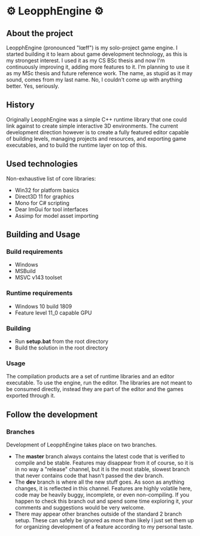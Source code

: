 # ⚙ LeopphEngine ⚙

## About the project
LeopphEngine (pronounced "lœff") is my solo-project game engine. I started building it to learn about game development technology, as this is my strongest interest. I used it as my CS BSc thesis and now I'm continuously improving it, adding more features to it. I'm planning to use it as my MSc thesis and future reference work. The name, as stupid as it may sound, comes from my last name. No, I couldn't come up with anything better. Yes, seriously.

## History
Originally LeopphEngine was a simple C++ runtime library that one could link against to create simple interactive 3D environments. The current development direction however is to create a fully featured editor capable of building levels, managing projects and resources, and exporting game executables, and to build the runtime layer on top of this.

## Used technologies
Non-exhaustive list of core libraries:
- Win32 for platform basics
- Direct3D 11 for graphics
- Mono for C# scripting
- Dear ImGui for tool interfaces
- Assimp for model asset importing

## Building and Usage
### Build requirements
- Windows
- MSBuild
- MSVC v143 toolset
### Runtime requirements
- Windows 10 build 1809
- Feature level 11_0 capable GPU
### Building
- Run **setup.bat** from the root directory
- Build the solution in the root directory
### Usage
The compilation products are a set of runtime libraries and an editor executable. To use the engine, run the editor. The libraries are not meant to be consumed directly, instead they are part of the editor and the games exported through it.

## Follow the development
### Branches
Development of LeopphEngine takes place on two branches.  
- The **master** branch always contains the latest code that is verified to compile and be stable. Features may disappear from it of course, so it is in no way a "release" channel, but it is the most stable, slowest branch that never contains code that hasn't passed the dev branch.
- The **dev** branch is where all the new stuff goes. As soon as anything changes, it is reflected in this channel. Features are highly volatile here, code may be heavily buggy, incomplete, or even non-compiling. If you happen to check this branch out and spend some time exploring it, your comments and suggestions would be very welcome.
- There may appear other branches outside of the standard 2 branch setup. These can safely be ignored as more than likely I just set them up for organizing development of a feature according to my personal taste.
